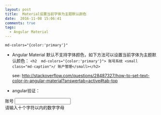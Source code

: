 ```yaml
---
layout: post
title:  Material设置当前字体为主题默认颜色
date:  2016-11-08 15:06:41
comments: true
tags:
  - Angular Material
---
```

```  
md-colors="{color:'primary'}"
```
<!-- more -->
*  Angular Material 默认不支持字体颜色，如下方法可以设置当前字体为主题默认颜色：
`<h2  md-colors="{color:'primary'}"> 账号系统 <small class="md-caption">/ 账户管理</small></h2>`

   see: http://stackoverflow.com/questions/28487327/how-to-set-text-color-in-angular-material?answertab=active#tab-top

* angular验证：
 <md-input-container class="md-block" flex-gt-sm>
       <label>账号</label>
       <input ng-model="ctrl.account" name="account" ng-pattern="/^[A-Za-z0-9]{1,10}$/">
       <div ng-messages="表单名.输入框名.$error" role="alert" multiple>
           <div ng-message="pattern" class="my-message">请输入十个字符以内的数字字母
           </div>
       </div>
   </md-input-container>
